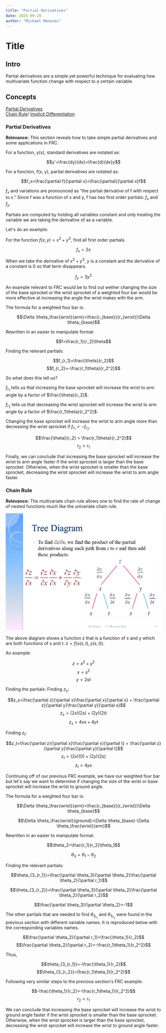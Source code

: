 ```yaml
---
title: "Partial Derivatives"
date: 2025-09-29
author: "Michael Menezes"
---
```



# Title

## Intro

Partial derivatives are a simple yet powerful technique for evaluating how multivariate function change with respect to a certain variable.

## Concepts

[Partial Derivatives](#partial-derivatives)\
[Chain Rule](#chain-rule)/
[Implicit Differentiation](#implicit-differentiation)

### Partial Derivatives

**Relevance:** This section reveals how to take simple partial derivatives and some applications in FRC.

For a function, y(x), standard derivatives are notated as:

$$y'=\frac{dy}{dx}=\frac{d}{dx}y$$

For a function, f(x, y), partial derivatives are notated as:

$$f_x=\frac{\partial f}{\partial x}=\frac{\partial}{\partial x}f$$

$f_x$ and variations are pronounced as "the partial derivative of f with respect to x." Since f was a function of x and y, f has two first order partials: $f_x$ and $f_y$.

Partials are computed by holding all variables constant and only treating the variable we are taking the derivative of as a variable.

Let's do an example:

For the function $f(x, y) = x^2 + y^3$, find all first order partials.

$$f_x = 2x$$

When we take the derivative of $x^2 + y^3$, $y$ is a constant and the derivative of a constant is 0 so that term disappears.

$$f_y = 3y^2$$

An example relevant to FRC would be to find out wether changing the size of the base sprocket or the wrist sprocket of a weighted four bar would be more effective at increasing the angle the wrist makes with the arm.

The formula for a weighted four bar is:

$$\Delta \theta_\frac{wrist}{arm}=\frac{r_{base}}{r_{wrist}}\Delta \theta_{base}$$

Rewritten in an easier to manipulate format:

$$f=\frac{r_1}{r_2}\theta$$

Finding the relevant partials:

$$f_{r_1}=\frac{\theta}{r_2}$$
$$f_{r_2}=-\frac{r_1\theta}{r_2^2}$$

So what does this tell us?

$f_{r_1}$ tells us that increasing the base sprocket will increase the wrist to arm angle by a factor of $\frac{\theta}{r_2}$.

$f_{r_2}$ tells us that decreasing the wrist sprocket will increase the wrist to arm angle by a factor of $\frac{r_1\theta}{r_2^2}$.

Changing the base sprocket will increase the wrist to arm angle more than decreasing the wrist sprocket if $f_{r_1} > -f_{r_2}$.

$$\frac{\theta}{r_2} > \frac{r_1\theta}{r_2^2}$$
$$r_2>r_1$$

Finally, we can conclude that increasing the base sprocket will increase the wrist to arm angle faster if the wrist sprocket is larger than the base sprocket. Otherwise, when the wrist sprocket is smaller than the base sprocket, decreasing the wrist sprocket will increase the wrist to arm angle faster.

### Chain Rule

**Relevance:** The multivariate chain rule allows one to find the rate of change of nested functions much like the univariate chain rule.

![Partial Derivative Tree Diagram](../../assets/imgs/CAD/PartialDerivativeTreeDiagram.jpg)

The above diagram shows a function z that is a function of x and y which are both functions of s and t: $z=f(x(s, t), y(s, t))$.

An example:

$$z=x^2+y^2$$
$$x=s^2$$
$$y=2st$$

Finding the partials:
Finding $z_s$:

$$z_s=\frac{\partial z}{\partial x}\frac{\partial x}{\partial s} + \frac{\partial z}{\partial y}\frac{\partial y}{\partial s}$$
$$z_s=(2x)(2s)+(2y)(2t)$$
$$z_s=4xs+4yt$$

Finding $z_t$:

$$z_t=\frac{\partial z}{\partial x}\frac{\partial x}{\partial t} + \frac{\partial z}{\partial y}\frac{\partial y}{\partial t}$$
$$z_t=(2x)(0)+(2y)(2s)$$
$$z_t=4ys$$

Continuing off of our previous FRC example, we have our weighted four bar but let's say we want to determine if changing the size of the wrist or base sprocket will increase the wrist to ground angle.

The formula for a weighted four bar is:

$$\Delta \theta_\frac{wrist}{arm}=\frac{r_{base}}{r_{wrist}}\Delta \theta_{base}$$

$$\Delta \theta_\frac{wrist}{ground}=\Delta \theta_{base}-\Delta \theta_\frac{wrist}{arm}$$

Rewritten in an easier to manipulate format:

$$\theta_2=\frac{r_1}{r_2}\theta_1$$

$$\theta_3=\theta_1-\theta_2$$

Finding the relevant partials:

$$\theta_{3_{r_1}}=\frac{\partial \theta_3}{\partial \theta_2}\frac{\partial \theta_2}{\partial r_1}$$

$$\theta_{3_{r_2}}=\frac{\partial \theta_3}{\partial \theta_2}\frac{\partial \theta_2}{\partial r_2}$$

$$\frac{\partial \theta_3}{\partial \theta_2}=-1$$

The other partials that are needed to find $\theta_{3_{r_1}}$ and $\theta_{3_{r_2}}$ were found in the previous section with different variable names. It is reproduced below with the corresponding variables names.

$$\frac{\partial \theta_2}{\partial r_1}=\frac{\theta_1}{r_2}$$
$$\frac{\partial \theta_2}{\partial r_2}=-\frac{r_1\theta_1}{r_2^2}$$

Thus,

$$\theta_{3_{r_1}}=-\frac{\theta_1}{r_2}$$
$$\theta_{3_{r_2}}=\frac{r_1\theta_1}{r_2^2}$$

Following very similar steps to the previous section's FRC example:

$$-\frac{\theta_1}{r_2}>-\frac{r_1\theta_1}{r_2^2}$$
$$r_2<r_1$$

We can conclude that increasing the base sprocket will increase the wrist to ground angle faster if the wrist sprocket is smaller than the base sprocket. Otherwise, when the wrist sprocket is larger than the base sprocket, decreasing the wrist sprocket will increase the wrist to ground angle faster.